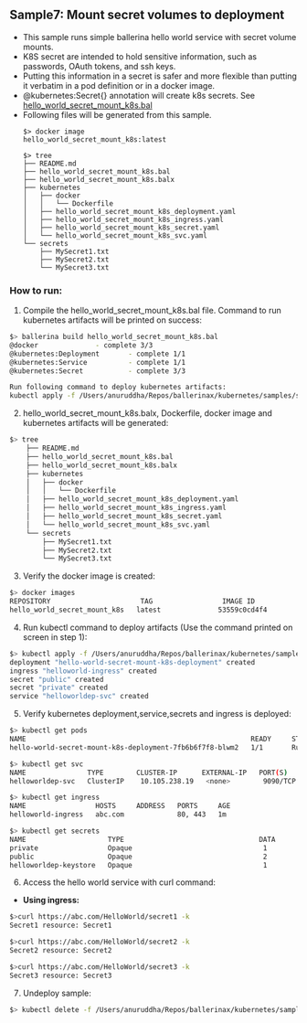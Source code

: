 ## Sample7: Mount secret volumes to deployment 

- This sample runs simple ballerina hello world service with secret volume mounts.
- K8S secret are intended to hold sensitive information, such as passwords, OAuth tokens, and ssh keys.
- Putting this information in a secret is safer and more flexible than putting it verbatim in a pod definition or in a
  docker image.
- @kubernetes:Secret{} annotation will create k8s secrets. See [hello_world_secret_mount_k8s.bal](./hello_world_secret_mount_k8s.bal)  
- Following files will be generated from this sample.
    ``` 
    $> docker image
    hello_world_secret_mount_k8s:latest
    
    $> tree
    ├── README.md
    ├── hello_world_secret_mount_k8s.bal
    ├── hello_world_secret_mount_k8s.balx
    ├── kubernetes
    │   ├── docker
    │   │   └── Dockerfile
    │   ├── hello_world_secret_mount_k8s_deployment.yaml
    │   ├── hello_world_secret_mount_k8s_ingress.yaml
    │   ├── hello_world_secret_mount_k8s_secret.yaml
    │   └── hello_world_secret_mount_k8s_svc.yaml
    └── secrets
        ├── MySecret1.txt
        ├── MySecret2.txt
        └── MySecret3.txt

    ```
### How to run:

1. Compile the  hello_world_secret_mount_k8s.bal file. Command to run kubernetes artifacts will be printed on success:
```bash
$> ballerina build hello_world_secret_mount_k8s.bal
@docker 			 - complete 3/3
@kubernetes:Deployment 		 - complete 1/1
@kubernetes:Service 		 - complete 1/1
@kubernetes:Secret  		 - complete 3/3

Run following command to deploy kubernetes artifacts:
kubectl apply -f /Users/anuruddha/Repos/ballerinax/kubernetes/samples/sample7/kubernetes/
```

2. hello_world_secret_mount_k8s.balx, Dockerfile, docker image and kubernetes artifacts will be generated: 
```bash
$> tree
    ├── README.md
    ├── hello_world_secret_mount_k8s.bal
    ├── hello_world_secret_mount_k8s.balx
    ├── kubernetes
    │   ├── docker
    │   │   └── Dockerfile
    │   ├── hello_world_secret_mount_k8s_deployment.yaml
    │   ├── hello_world_secret_mount_k8s_ingress.yaml
    │   ├── hello_world_secret_mount_k8s_secret.yaml
    │   └── hello_world_secret_mount_k8s_svc.yaml
    └── secrets
        ├── MySecret1.txt
        ├── MySecret2.txt
        └── MySecret3.txt

```

3. Verify the docker image is created:
```bash
$> docker images
REPOSITORY                      TAG                 IMAGE ID            CREATED             SIZE
hello_world_secret_mount_k8s   latest              53559c0cd4f4        55 seconds ago      194MB

```

4. Run kubectl command to deploy artifacts (Use the command printed on screen in step 1):
```bash
$> kubectl apply -f /Users/anuruddha/Repos/ballerinax/kubernetes/samples/sample7/kubernetes/
deployment "hello-world-secret-mount-k8s-deployment" created
ingress "helloworld-ingress" created
secret "public" created
secret "private" created
service "helloworldep-svc" created
```

5. Verify kubernetes deployment,service,secrets and ingress is deployed:
```bash
$> kubectl get pods
NAME                                                       READY     STATUS    RESTARTS   AGE
hello-world-secret-mount-k8s-deployment-7fb6b6f7f8-blwm2   1/1       Running   0          34s

$> kubectl get svc
NAME               TYPE        CLUSTER-IP      EXTERNAL-IP   PORT(S)          AGE
helloworldep-svc   ClusterIP    10.105.238.19   <none>        9090/TCP         47s

$> kubectl get ingress
NAME                 HOSTS     ADDRESS   PORTS     AGE
helloworld-ingress   abc.com             80, 443   1m

$> kubectl get secrets
NAME                    TYPE                                 DATA      AGE
private                 Opaque                                1         1m
public                  Opaque                                2         1m
helloworldep-keystore   Opaque                                1         1m

```

6. Access the hello world service with curl command:


- **Using ingress:**
```bash
$>curl https://abc.com/HelloWorld/secret1 -k
Secret1 resource: Secret1

$>curl https://abc.com/HelloWorld/secret2 -k
Secret2 resource: Secret2

$>curl https://abc.com/HelloWorld/secret3 -k
Secret3 resource: Secret3
```

7. Undeploy sample:
```bash
$> kubectl delete -f /Users/anuruddha/Repos/ballerinax/kubernetes/samples/sample7/kubernetes/

```
